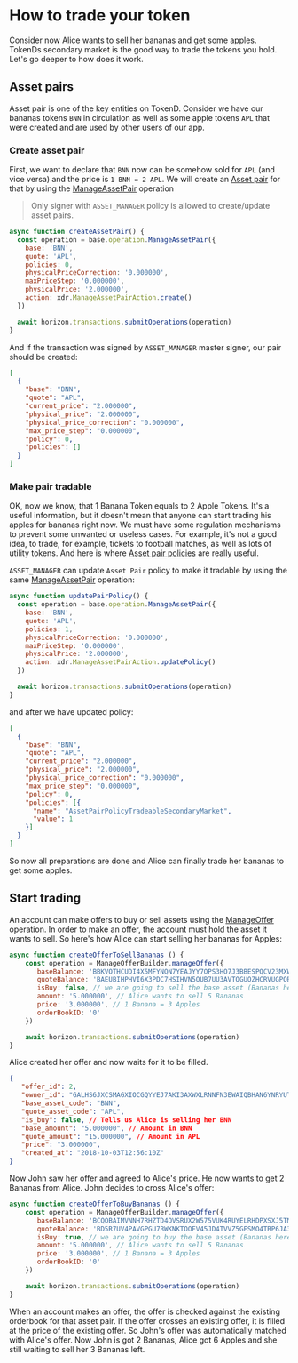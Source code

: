 # How to trade your token

Consider now Alice wants to sell her bananas and get some apples. TokenDs secondary market is the good way to trade 
the tokens you hold. Let's go deeper to how does it work.

## Asset pairs

Asset pair is one of the key entities on TokenD. Consider we have our bananas tokens `BNN` in circulation as well as some 
apple tokens `APL` that were created and are used by other users of our app.

### Create asset pair

First, we want to declare that `BNN` now can be somehow sold for `APL` (and vice versa) and the price is `1 BNN = 2 APL`.
We will create an [Asset pair][2] for that by using the [ManageAssetPair][4] operation

> Only signer with `ASSET_MANAGER` policy is allowed to create/update asset pairs.

```javascript
async function createAssetPair() {
  const operation = base.operation.ManageAssetPair({
    base: 'BNN',
    quote: 'APL',
    policies: 0,
    physicalPriceCorrection: '0.000000',
    maxPriceStep: '0.000000',
    physicalPrice: '2.000000',
    action: xdr.ManageAssetPairAction.create()
  })

  await horizon.transactions.submitOperations(operation)
}
```

And if the transaction was signed by `ASSET_MANAGER` master signer, our pair should be created:

```json
[
  {
    "base": "BNN",
    "quote": "APL",
    "current_price": "2.000000",
    "physical_price": "2.000000",
    "physical_price_correction": "0.000000",
    "max_price_step": "0.000000",
    "policy": 0,
    "policies": []
  }
]
```

### Make pair tradable

OK, now we know, that 1 Banana Token equals to 2 Apple Tokens. It's a useful information, but it doesn't mean that 
anyone can start trading his apples for bananas right now. We must have some regulation mechanisms to prevent some
unwanted or useless cases. For example, it's not a good idea, to trade, for example, tickets to football matches, 
as well as lots of utility tokens. And here is where [Asset pair policies][3] are really useful.

`ASSET_MANAGER` can update `Asset Pair` policy to make it tradable by using the same [ManageAssetPair][4] operation:

```javascript
async function updatePairPolicy() {
  const operation = base.operation.ManageAssetPair({
    base: 'BNN',
    quote: 'APL',
    policies: 1,
    physicalPriceCorrection: '0.000000',
    maxPriceStep: '0.000000',
    physicalPrice: '2.000000',
    action: xdr.ManageAssetPairAction.updatePolicy()
  })

  await horizon.transactions.submitOperations(operation)
}
```

and after we have updated policy:

```json
[
  {
    "base": "BNN",
    "quote": "APL",
    "current_price": "2.000000",
    "physical_price": "2.000000",
    "physical_price_correction": "0.000000",
    "max_price_step": "0.000000",
    "policy": 0,
    "policies": [{
      "name": "AssetPairPolicyTradeableSecondaryMarket",
      "value": 1
    }]
  }
]
```

So now all preparations are done and Alice can finally trade her bananas to get some apples.

## Start trading

An account can make offers to buy or sell assets using the [ManageOffer][5] operation. In order to make an offer, 
the account must hold the asset it wants to sell. So here's how Alice can start selling her bananas for Apples:

```javascript
async function createOfferToSellBananas () {
    const operation = ManageOfferBuilder.manageOffer({
       baseBalance: 'BBKVOTHCUDI4X5MFYNQN7YEAJYY7OPS3HO7J3BBESPQCV23MXW7LLMKR', // Alice's bananas balance ID
       quoteBalance: 'BAEUBIHPHVI6X3PDC7HSIHVN5OUB7UU3AVTOGUOZHCRVUGPORPIIHS44', // Alice's apples balance ID
       isBuy: false, // we are going to sell the base asset (Bananas here)
       amount: '5.000000', // Alice wants to sell 5 Bananas
       price: '3.000000', // 1 Banana = 3 Apples
       orderBookID: '0'
    })

    await horizon.transactions.submitOperations(operation)
}
```

Alice created her offer and now waits for it to be filled. 

```json
{
   "offer_id": 2,
   "owner_id": "GALHS6JXCSMAGXIOCGQYYEJ7AKI3AXWXLRNNFN3EWAIQBHAN6YNRYUTK", // Alice's account id
   "base_asset_code": "BNN",
   "quote_asset_code": "APL",
   "is_buy": false, // Tells us Alice is selling her BNN
   "base_amount": "5.000000", // Amount in BNN
   "quote_amount": "15.000000", // Amount in APL
   "price": "3.000000",
   "created_at": "2018-10-03T12:56:10Z"
}
```

Now John saw her offer and agreed to Alice's price. He now wants to get 2 Bananas from Alice. John decides to cross
Alice's offer:

```javascript
async function createOfferToBuyBananas () {
    const operation = ManageOfferBuilder.manageOffer({
       baseBalance: 'BCQOBAIMVNNH7RHZTD4OVSRUX2W575VUK4RUYELRHDPXSXJ5TMS2BHAV', // John's bananas balance ID
       quoteBalance: 'BD5R7UV4PAVGPGU7BWKNKTOOEV45JD4TVVZ5GESMO4TBP6JA3W2L4HMP', // John's apples balance ID
       isBuy: true, // we are going to buy the base asset (Bananas here)
       amount: '5.000000', // Alice wants to sell 5 Bananas
       price: '3.000000', // 1 Banana = 3 Apples
       orderBookID: '0'
    })

    await horizon.transactions.submitOperations(operation)
}
```

When an account makes an offer, the offer is checked against the existing orderbook for that asset pair. If the 
offer crosses an existing offer, it is filled at the price of the existing offer. So John's offer was automatically 
matched with Alice's offer. Now John is got 2 Bananas, Alice got 6 Apples and she still waiting to sell her 3 Bananas
left.

[1]: /coming_soon.md
[2]: /coming_soon.md
[3]: /coming_soon.md
[4]: /coming_soon.md
[5]: /tech/operations/manage_offer.md

<!--1. Master Signers-->
<!--2. Asset pairs-->
<!--3. Asset pair policies-->
<!--4. Manage asset pair op-->
<!--5. Manage offer op-->
